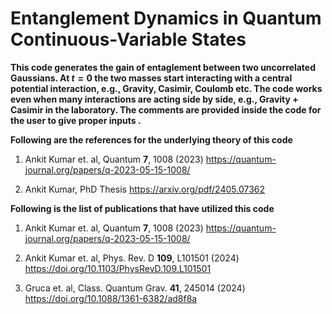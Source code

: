 # Entanglement Dynamics in Quantum Continuous-Variable States


**This code generates the gain of entaglement between two uncorrelated Gaussians. At $t=0$ the two masses start interacting with a central potential interaction, e.g., Gravity, Casimir, Coulomb etc. The code works even when many interactions are acting side by side, e.g., Gravity + Casimir in the laboratory. The comments are provided inside the code for the user to give proper inputs
.**



**Following are the references for the underlying theory of this code**

1. Ankit Kumar et. al, Quantum **7**, 1008 (2023)
   https://quantum-journal.org/papers/q-2023-05-15-1008/

2. Ankit Kumar, PhD Thesis
   https://arxiv.org/pdf/2405.07362



**Following is the list of publications that have utilized this code**

1. Ankit Kumar et. al, Quantum **7**, 1008 (2023)
   https://quantum-journal.org/papers/q-2023-05-15-1008/

2. Ankit Kumar et. al, Phys. Rev. D **109**, L101501 (2024)
   https://doi.org/10.1103/PhysRevD.109.L101501

3. Gruca et. al, Class. Quantum Grav. **41**, 245014 (2024)
   https://doi.org/10.1088/1361-6382/ad8f8a
